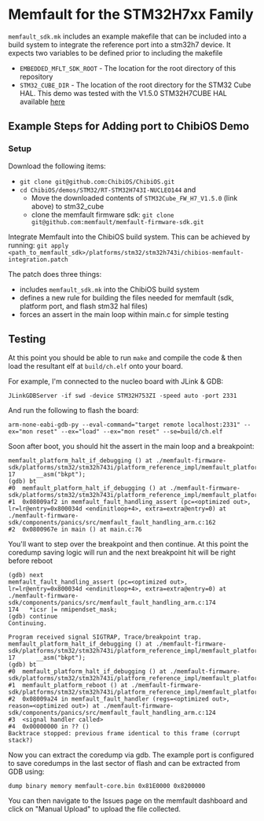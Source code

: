 # Memfault for the STM32H7xx Family

`memfault_sdk.mk` includes an example makefile that can be included into a build
system to integrate the reference port into a stm32h7 device. It expects two
variables to be defined prior to including the makefile

- `EMBEDDED_MFLT_SDK_ROOT` - The location for the root directory of this
  repository
- `STM32_CUBE_DIR` - The location of the root directory for the STM32 Cube HAL.
  This demo was tested with the V1.5.0 STM32H7CUBE HAL available
  [here](https://www.st.com/content/st_com/en/products/embedded-software/mcu-mpu-embedded-software/stm32-embedded-software/stm32cube-mcu-mpu-packages/stm32cubeh7.html#overview)

## Example Steps for Adding port to ChibiOS Demo

### Setup

Download the following items:

- `git clone git@github.com:ChibiOS/ChibiOS.git`
- `cd ChibiOS/demos/STM32/RT-STM32H743I-NUCLEO144` and
  - Move the downloaded contents of `STM32Cube_FW_H7_V1.5.0` (link above) to
    stm32_cube
  - clone the memfault firmware sdk:
    `git clone git@github.com:memfault/memfault-firmware-sdk.git`

Integrate Memfault into the ChibiOS build system. This can be achieved by
running:
`git apply <path_to_memfault_sdk>/platforms/stm32/stm32h743i/chibios-memfault-integration.patch`

The patch does three things:

- includes `memfault_sdk.mk` into the ChibiOS build system
- defines a new rule for building the files needed for memfault (sdk, platform
  port, and flash stm32 hal files)
- forces an assert in the main loop within main.c for simple testing

## Testing

At this point you should be able to run `make` and compile the code & then load
the resultant elf at `build/ch.elf` onto your board.

For example, I'm connected to the nucleo board with JLink & GDB:

`JLinkGDBServer -if swd -device STM32H753ZI -speed auto -port 2331`

And run the following to flash the board:

`arm-none-eabi-gdb-py --eval-command="target remote localhost:2331" --ex="mon reset" --ex="load" --ex="mon reset" --se=build/ch.elf`

Soon after boot, you should hit the assert in the main loop and a breakpoint:

```
memfault_platform_halt_if_debugging () at ./memfault-firmware-sdk/platforms/stm32/stm32h743i/platform_reference_impl/memfault_platform_core.c:17
17      __asm("bkpt");
(gdb) bt
#0  memfault_platform_halt_if_debugging () at ./memfault-firmware-sdk/platforms/stm32/stm32h743i/platform_reference_impl/memfault_platform_core.c:17
#1  0x08009af2 in memfault_fault_handling_assert (pc=<optimized out>, lr=lr@entry=0x800034d <endinitloop+4>, extra=extra@entry=0) at ./memfault-firmware-sdk/components/panics/src/memfault_fault_handling_arm.c:162
#2  0x0800967e in main () at main.c:76
```

You'll want to step over the breakpoint and then continue. At this point the
coredump saving logic will run and the next breakpoint hit will be right before
reboot

```
(gdb) next
memfault_fault_handling_assert (pc=<optimized out>, lr=lr@entry=0x800034d <endinitloop+4>, extra=extra@entry=0) at ./memfault-firmware-sdk/components/panics/src/memfault_fault_handling_arm.c:174
174   *icsr |= nmipendset_mask;
(gdb) continue
Continuing.

Program received signal SIGTRAP, Trace/breakpoint trap.
memfault_platform_halt_if_debugging () at ./memfault-firmware-sdk/platforms/stm32/stm32h743i/platform_reference_impl/memfault_platform_core.c:17
17      __asm("bkpt");
(gdb) bt
#0  memfault_platform_halt_if_debugging () at ./memfault-firmware-sdk/platforms/stm32/stm32h743i/platform_reference_impl/memfault_platform_core.c:17
#1  memfault_platform_reboot () at ./memfault-firmware-sdk/platforms/stm32/stm32h743i/platform_reference_impl/memfault_platform_core.c:22
#2  0x08009a24 in memfault_fault_handler (regs=<optimized out>, reason=<optimized out>) at ./memfault-firmware-sdk/components/panics/src/memfault_fault_handling_arm.c:124
#3  <signal handler called>
#4  0x00000000 in ?? ()
Backtrace stopped: previous frame identical to this frame (corrupt stack?)
```

Now you can extract the coredump via gdb. The example port is configured to save
coredumps in the last sector of flash and can be extracted from GDB using:

`dump binary memory memfault-core.bin 0x81E0000 0x8200000`

You can then navigate to the Issues page on the memfault dashboard and click on
"Manual Upload" to upload the file collected.
